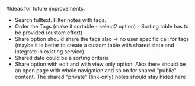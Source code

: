#Ideas for future improvements:

* Search fulltext. Filter notes with tags.
* Order the Tags (make it sortable - select2 option) - Sorting table has to be provided (custom effort)
* Share option should share the tags also -> no user specific call for tags (maybe it is better to create a custom table with shared state and integrate in existing service)
* Shared date could be a sorting criteria
* Share option with edit and with view only option. Also there should be an open page with whole navigation and so on for shared "public" content. The shared "private" (link-only) notes should stay hided here
